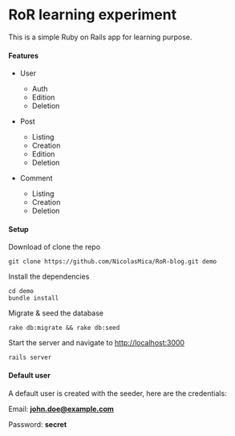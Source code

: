 # RoR learning experiment

This is a simple Ruby on Rails app for learning purpose.

#### Features

- User
    - Auth
	- Edition
	- Deletion
	
- Post
	- Listing
	- Creation
	- Edition
	- Deletion
	
- Comment
    - Listing
    - Creation
    - Deletion

#### Setup

Download of clone the repo
```shell
git clone https://github.com/NicolasMica/RoR-blog.git demo
```
 
Install the dependencies
```shell
cd demo
bundle install
```

Migrate & seed the database
```shell
rake db:migrate && rake db:seed
```

Start the server and navigate to [http://localhost:3000](http://localhost:3000)
```shell
rails server
```

#### Default user
A default user is created with the seeder, here are the credentials:

Email: **john.doe@example.com**
 
Password: **secret**
